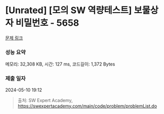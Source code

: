# [Unrated] [모의 SW 역량테스트] 보물상자 비밀번호 - 5658 

[문제 링크](https://swexpertacademy.com/main/code/problem/problemDetail.do?contestProbId=AWXRUN9KfZ8DFAUo) 

### 성능 요약

메모리: 32,308 KB, 시간: 127 ms, 코드길이: 1,372 Bytes

### 제출 일자

2024-05-10 19:12



> 출처: SW Expert Academy, https://swexpertacademy.com/main/code/problem/problemList.do